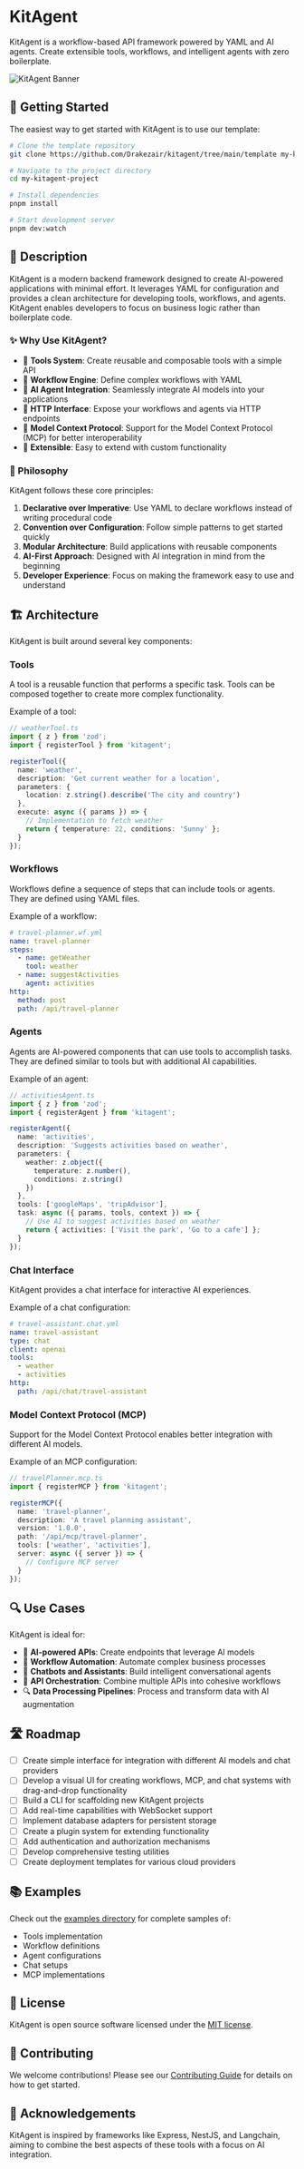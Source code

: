 # KitAgent

KitAgent is a workflow-based API framework powered by YAML and AI agents. Create extensible tools, workflows, and intelligent agents with zero boilerplate.

![KitAgent Banner](./kitagent.png)

## 🚀 Getting Started

The easiest way to get started with KitAgent is to use our template:

```bash
# Clone the template repository
git clone https://github.com/Drakezair/kitagent/tree/main/template my-kitagent-project

# Navigate to the project directory
cd my-kitagent-project

# Install dependencies
pnpm install

# Start development server
pnpm dev:watch
```

## 📝 Description

KitAgent is a modern backend framework designed to create AI-powered applications with minimal effort. It leverages YAML for configuration and provides a clean architecture for developing tools, workflows, and agents. KitAgent enables developers to focus on business logic rather than boilerplate code.

### ✨ Why Use KitAgent?

- 🧰 **Tools System**: Create reusable and composable tools with a simple API
- 🔄 **Workflow Engine**: Define complex workflows with YAML
- 🤖 **AI Agent Integration**: Seamlessly integrate AI models into your applications
- 📨 **HTTP Interface**: Expose your workflows and agents via HTTP endpoints
- 🧩 **Model Context Protocol**: Support for the Model Context Protocol (MCP) for better interoperability
- 🔌 **Extensible**: Easy to extend with custom functionality

### 🧠 Philosophy

KitAgent follows these core principles:

1. **Declarative over Imperative**: Use YAML to declare workflows instead of writing procedural code
2. **Convention over Configuration**: Follow simple patterns to get started quickly
3. **Modular Architecture**: Build applications with reusable components
4. **AI-First Approach**: Designed with AI integration in mind from the beginning
5. **Developer Experience**: Focus on making the framework easy to use and understand

## 🏗️ Architecture

KitAgent is built around several key components:

### Tools

A tool is a reusable function that performs a specific task. Tools can be composed together to create more complex functionality.

Example of a tool:

```typescript
// weatherTool.ts
import { z } from 'zod';
import { registerTool } from 'kitagent';

registerTool({
  name: 'weather',
  description: 'Get current weather for a location',
  parameters: {
    location: z.string().describe('The city and country')
  },
  execute: async ({ params }) => {
    // Implementation to fetch weather
    return { temperature: 22, conditions: 'Sunny' };
  }
});
```

### Workflows

Workflows define a sequence of steps that can include tools or agents. They are defined using YAML files.

Example of a workflow:

```yaml
# travel-planner.wf.yml
name: travel-planner
steps:
  - name: getWeather
    tool: weather
  - name: suggestActivities
    agent: activities
http:
  method: post
  path: /api/travel-planner
```

### Agents

Agents are AI-powered components that can use tools to accomplish tasks. They are defined similar to tools but with additional AI capabilities.

Example of an agent:

```typescript
// activitiesAgent.ts
import { z } from 'zod';
import { registerAgent } from 'kitagent';

registerAgent({
  name: 'activities',
  description: 'Suggests activities based on weather',
  parameters: {
    weather: z.object({
      temperature: z.number(),
      conditions: z.string()
    })
  },
  tools: ['googleMaps', 'tripAdvisor'],
  task: async ({ params, tools, context }) => {
    // Use AI to suggest activities based on weather
    return { activities: ['Visit the park', 'Go to a cafe'] };
  }
});
```

### Chat Interface

KitAgent provides a chat interface for interactive AI experiences.

Example of a chat configuration:

```yaml
# travel-assistant.chat.yml
name: travel-assistant
type: chat
client: openai
tools:
  - weather
  - activities
http:
  path: /api/chat/travel-assistant
```

### Model Context Protocol (MCP)

Support for the Model Context Protocol enables better integration with different AI models.

Example of an MCP configuration:

```typescript
// travelPlanner.mcp.ts
import { registerMCP } from 'kitagent';

registerMCP({
  name: 'travel-planner',
  description: 'A travel planning assistant',
  version: '1.0.0',
  path: '/api/mcp/travel-planner',
  tools: ['weather', 'activities'],
  server: async ({ server }) => {
    // Configure MCP server
  }
});
```

## 🔍 Use Cases

KitAgent is ideal for:

- 🤖 **AI-powered APIs**: Create endpoints that leverage AI models
- 🔄 **Workflow Automation**: Automate complex business processes
- 💬 **Chatbots and Assistants**: Build intelligent conversational agents
- 🧩 **API Orchestration**: Combine multiple APIs into cohesive workflows
- 🔍 **Data Processing Pipelines**: Process and transform data with AI augmentation

## 🛣️ Roadmap

- [ ] Create simple interface for integration with different AI models and chat providers
- [ ] Develop a visual UI for creating workflows, MCP, and chat systems with drag-and-drop functionality
- [ ] Build a CLI for scaffolding new KitAgent projects
- [ ] Add real-time capabilities with WebSocket support
- [ ] Implement database adapters for persistent storage
- [ ] Create a plugin system for extending functionality
- [ ] Add authentication and authorization mechanisms
- [ ] Develop comprehensive testing utilities
- [ ] Create deployment templates for various cloud providers

## 📚 Examples

Check out the [examples directory](./template) for complete samples of:

- Tools implementation
- Workflow definitions
- Agent configurations
- Chat setups
- MCP implementations

## 📄 License

KitAgent is open source software licensed under the [MIT license](LICENSE.md).

## 👥 Contributing

We welcome contributions! Please see our [Contributing Guide](CONTRIBUTING.md) for details on how to get started.

## 🙏 Acknowledgements

KitAgent is inspired by frameworks like Express, NestJS, and Langchain, aiming to combine the best aspects of these tools with a focus on AI integration.